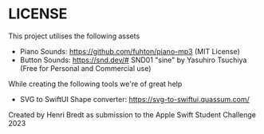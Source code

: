 #  LICENSE

This project utilises the following assets

- Piano Sounds: https://github.com/fuhton/piano-mp3 (MIT License)
- Button Sounds: https://snd.dev/# SND01 "sine" by Yasuhiro Tsuchiya (Free for Personal and Commercial use)

While creating the following tools we're of great help
- SVG to SwiftUI Shape converter: https://svg-to-swiftui.quassum.com/ 

Created by Henri Bredt as submission to the Apple Swift Student Challenge 2023
